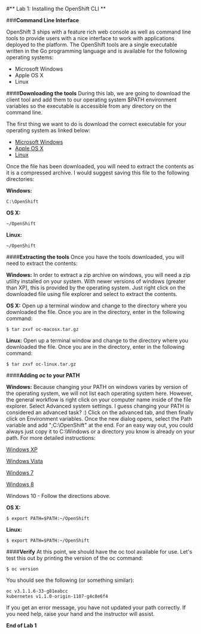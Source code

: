 #** Lab 1: Installing the OpenShift CLI **

###**Command Line Interface**

OpenShift 3 ships with a feature rich web console as well as command line tools
to provide users with a nice interface to work with applications deployed to the
platform.  The OpenShift tools are a single executable written in the Go
programming language and is available for the following operating systems:

- Microsoft Windows
- Apple OS X
- Linux

####**Downloading the tools**
During this lab, we are going to download the client tool and add them to our
operating system $PATH environment variables so the executable is accessible
from any directory on the command line. 

The first thing we want to do is download the correct executable for your
operating system as linked below:

- [Microsoft Windows](https://access.redhat.com/downloads/content/290/ver=3.3/rhel---7/3.3.1.7/x86_64/product-software)
- [Apple OS X](https://access.redhat.com/downloads/content/290/ver=3.3/rhel---7/3.3.1.7/x86_64/product-software)
- [Linux](https://access.redhat.com/downloads/content/290/ver=3.3/rhel---7/3.3.1.7/x86_64/product-software)


Once the file has been downloaded, you will need to extract the contents as it
is a compressed archive.  I would suggest saving this file to the following
directories:

**Windows:**

	C:\OpenShift

**OS X:**

	~/OpenShift

**Linux:**

	~/OpenShift

####**Extracting the tools**
Once you have the tools downloaded, you will need to extract the contents:

**Windows:**
In order to extract a zip archive on windows, you will need a zip utility
installed on your system.  With newer versions of windows (greater than XP),
this is provided by the operating system.  Just right click on the downloaded
file using file explorer and select to extract the contents.

**OS X:**
Open up a terminal window and change to the directory where you downloaded the
file.  Once you are in the directory, enter in the following command:

	$ tar zxvf oc-macosx.tar.gz

**Linux:**
Open up a terminal window and change to the directory where you downloaded the
file.  Once you are in the directory, enter in the following command:

	$ tar zxvf oc-linux.tar.gz

####**Adding *oc* to your PATH**

**Windows:**
Because changing your PATH on windows varies by version of the operating system,
we will not list each operating system here.  However, the general workflow is
right click on your computer name inside of the file explorer.  Select Advanced
system settings. I guess changing your PATH is considered an advanced task? :)
Click on the advanced tab, and then finally click on Environment variables.
Once the new dialog opens, select the Path variable and add ";C:\OpenShift" at
the end.  For an easy way out, you could always just copy it to C:\Windows or a
directory you know is already on your path. For more detailed instructions:

[Windows XP](https://support.microsoft.com/en-us/kb/310519)

[Windows Vista](http://banagale.com/changing-your-system-path-in-windows-vista.htm)

[Windows 7](http://geekswithblogs.net/renso/archive/2009/10/21/how-to-set-the-windows-path-in-windows-7.aspx "Windows 7")

[Windows 8](http://www.itechtics.com/customize-windows-environment-variables/)

Windows 10 - Follow the directions above.

**OS X:**

	$ export PATH=$PATH:~/OpenShift

**Linux:**
	
	$ export PATH=$PATH:~/OpenShift


####**Verify**
At this point, we should have the oc tool available for use.  Let's test this
out by printing the version of the oc command:

	$ oc version

You should see the following (or something similar):

    oc v3.1.1.6-33-g81eabcc
    kubernetes v1.1.0-origin-1107-g4c8e6f4

If you get an error message, you have not updated your path correctly.  If you
need help, raise your hand and the instructor will assist.

**End of Lab 1**
